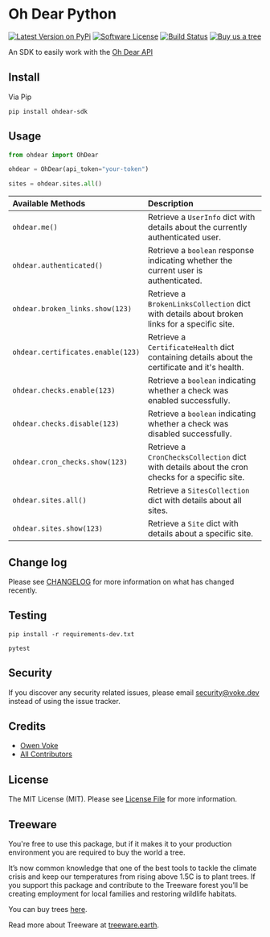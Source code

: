 # Oh Dear Python

[![Latest Version on PyPi][ico-version]][link-pypi]
[![Software License][ico-license]](LICENSE.md)
[![Build Status][ico-github-actions]][link-github-actions]
[![Buy us a tree][ico-treeware-gifting]][link-treeware-gifting]

An SDK to easily work with the [Oh Dear API](https://ohdear.app/docs/integrations/the-oh-dear-api)

## Install

Via Pip

```shell
pip install ohdear-sdk
```

## Usage

```python
from ohdear import OhDear

ohdear = OhDear(api_token="your-token")

sites = ohdear.sites.all()
```

| Available Methods                 | Description                                                                                    |
|:----------------------------------|:-----------------------------------------------------------------------------------------------|
| `ohdear.me()`                     | Retrieve a `UserInfo` dict with details about the currently authenticated user.                |
| `ohdear.authenticated()`          | Retrieve a `boolean` response indicating whether the current user is authenticated.            |
| `ohdear.broken_links.show(123)`   | Retrieve a `BrokenLinksCollection` dict with details about broken links for a specific site.   |
| `ohdear.certificates.enable(123)` | Retrieve a `CertificateHealth` dict containing details about the certificate and it's health.  |
| `ohdear.checks.enable(123)`       | Retrieve a `boolean` indicating whether a check was enabled successfully.                      |
| `ohdear.checks.disable(123)`      | Retrieve a `boolean` indicating whether a check was disabled successfully.                     |
| `ohdear.cron_checks.show(123)`    | Retrieve a `CronChecksCollection` dict with details about the cron checks for a specific site. |
| `ohdear.sites.all()`              | Retrieve a `SitesCollection` dict with details about all sites.                                |
| `ohdear.sites.show(123)`          | Retrieve a `Site` dict with details about a specific site.                                     |

## Change log

Please see [CHANGELOG](CHANGELOG.md) for more information on what has changed recently.

## Testing

```shell
pip install -r requirements-dev.txt

pytest
```

## Security

If you discover any security related issues, please email security@voke.dev instead of using the issue tracker.

## Credits

- [Owen Voke][link-author]
- [All Contributors][link-contributors]

## License

The MIT License (MIT). Please see [License File](LICENSE.md) for more information.

## Treeware

You're free to use this package, but if it makes it to your production environment you are required to buy the world a tree.

It’s now common knowledge that one of the best tools to tackle the climate crisis and keep our temperatures from rising above 1.5C is to plant trees. If you support this package and contribute to the Treeware forest you’ll be creating employment for local families and restoring wildlife habitats.

You can buy trees [here][link-treeware-gifting].

Read more about Treeware at [treeware.earth][link-treeware].

[ico-version]: https://img.shields.io/pypi/v/ohdear-sdk.svg?style=flat-square
[ico-license]: https://img.shields.io/badge/license-MIT-brightgreen.svg?style=flat-square
[ico-github-actions]: https://img.shields.io/github/workflow/status/owenvoke/ohdear-python-sdk/Tests.svg?style=flat-square
[ico-treeware-gifting]: https://img.shields.io/badge/Treeware-%F0%9F%8C%B3-lightgreen?style=flat-square

[link-pypi]: https://pypi.org/project/ohdear-sdk
[link-github-actions]: https://github.com/owenvoke/ohdear-python-sdk/actions
[link-treeware]: https://treeware.earth
[link-treeware-gifting]: https://ecologi.com/owenvoke?gift-trees
[link-author]: https://github.com/owenvoke
[link-contributors]: https://github.com/owenvoke/ohdear-python-sdk/contributors
